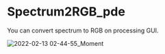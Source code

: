 # Spectrum2RGB_pde
You can convert spectrum to RGB on processing GUI.


![2022-02-13 02-44-55_Moment](https://user-images.githubusercontent.com/61103348/158021198-4b2460a2-8bff-4860-8d71-5efa7af398bf.jpg)
